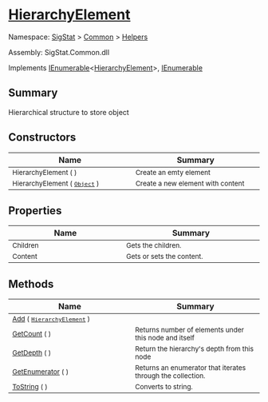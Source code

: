 # [HierarchyElement](./HierarchyElement.md)

Namespace: [SigStat](../README.md) > [Common](./../README.md) > [Helpers](./README.md)

Assembly: SigStat.Common.dll

Implements [IEnumerable](https://docs.microsoft.com/en-us/dotnet/api/System.Collections.Generic.IEnumerable-1)\<[HierarchyElement](./HierarchyElement.md)>, [IEnumerable](https://docs.microsoft.com/en-us/dotnet/api/System.Collections.IEnumerable)

## Summary
Hierarchical structure to store object

## Constructors

| Name<div><a href="#"><img width=400></a></div> | Summary<div><a href="#"><img width=475></a></div> | 
| --- | --- | 
| <sub>HierarchyElement (  )</sub> | <sub>Create an emty element</sub> | 
| <sub>HierarchyElement ( [`Object`](https://docs.microsoft.com/en-us/dotnet/api/System.Object) )</sub> | <sub>Create a new element with content</sub> | 


## Properties

| Name<div><a href="#"><img width=400></a></div> | Summary<div><a href="#"><img width=475></a></div> | 
| --- | --- | 
| <sub>Children</sub> | <sub>Gets the children.</sub> | 
| <sub>Content</sub> | <sub>Gets or sets the content.</sub> | 


## Methods

| Name<div><a href="#"><img width=400></a></div> | Summary<div><a href="#"><img width=475></a></div> | 
| --- | --- | 
| <sub>[Add](./Methods/HierarchyElement--Add.md) ( [`HierarchyElement`](./HierarchyElement.md) )</sub> | <sub></sub> | 
| <sub>[GetCount](./Methods/HierarchyElement--GetCount.md) (  )</sub> | <sub>Returns number of elements under this node and itself</sub> | 
| <sub>[GetDepth](./Methods/HierarchyElement--GetDepth.md) (  )</sub> | <sub>Return the hierarchy's depth from this node</sub> | 
| <sub>[GetEnumerator](./Methods/HierarchyElement--GetEnumerator.md) (  )</sub> | <sub>Returns an enumerator that iterates through the collection.</sub> | 
| <sub>[ToString](./Methods/HierarchyElement--ToString.md) (  )</sub> | <sub>Converts to string.</sub> | 


